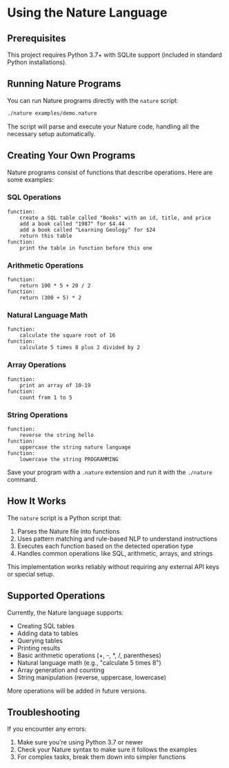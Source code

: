 # Using the Nature Language

## Prerequisites

This project requires Python 3.7+ with SQLite support (included in standard Python installations).

## Running Nature Programs

You can run Nature programs directly with the `nature` script:

```bash
./nature examples/demo.nature
```

The script will parse and execute your Nature code, handling all the necessary setup automatically.

## Creating Your Own Programs

Nature programs consist of functions that describe operations. Here are some examples:

### SQL Operations

```
function:
    create a SQL table called "Books" with an id, title, and price
    add a book called "1987" for $4.44
    add a book called "Learning Geology" for $24
    return this table
function:
    print the table in function before this one
```

### Arithmetic Operations

```
function:
    return 100 * 5 + 20 / 2
function:
    return (300 + 5) * 2
```

### Natural Language Math

```
function:
    calculate the square root of 16
function:
    calculate 5 times 8 plus 2 divided by 2
```

### Array Operations

```
function:
    print an array of 10-19
function:
    count from 1 to 5
```

### String Operations

```
function:
    reverse the string hello
function:
    uppercase the string nature language
function:
    lowercase the string PROGRAMMING
```

Save your program with a `.nature` extension and run it with the `./nature` command.

## How It Works

The `nature` script is a Python script that:
1. Parses the Nature file into functions
2. Uses pattern matching and rule-based NLP to understand instructions
3. Executes each function based on the detected operation type
4. Handles common operations like SQL, arithmetic, arrays, and strings

This implementation works reliably without requiring any external API keys or special setup.

## Supported Operations

Currently, the Nature language supports:
- Creating SQL tables
- Adding data to tables
- Querying tables
- Printing results
- Basic arithmetic operations (+, -, *, /, parentheses)
- Natural language math (e.g., "calculate 5 times 8")
- Array generation and counting
- String manipulation (reverse, uppercase, lowercase)

More operations will be added in future versions.

## Troubleshooting

If you encounter any errors:

1. Make sure you're using Python 3.7 or newer
2. Check your Nature syntax to make sure it follows the examples
3. For complex tasks, break them down into simpler functions 